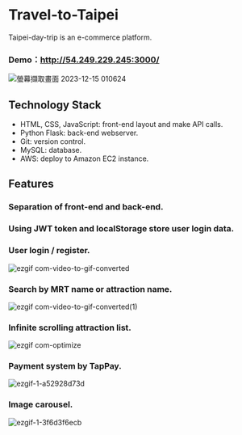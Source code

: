 # Travel-to-Taipei
Taipei-day-trip is an e-commerce platform.
### Demo：http://54.249.229.245:3000/
![螢幕擷取畫面 2023-12-15 010624](https://github.com/stephen533422/travel-to-taipei/assets/44090848/b3ccb46e-2709-41c5-aebf-9218c5ec70a5)

## Technology Stack
* HTML, CSS, JavaScript: front-end layout and make API calls.
* Python Flask: back-end webserver.
* Git: version control.
* MySQL: database.
* AWS: deploy to Amazon EC2 instance.

## Features
### Separation of front-end and back-end. 
### Using JWT token and localStorage store user login data.
### User login / register.
![ezgif com-video-to-gif-converted](https://github.com/stephen533422/travel-to-taipei/assets/44090848/9f0f26cf-8854-43f4-830a-d59cbfb3bfd6)

### Search by MRT name or attraction name.
![ezgif com-video-to-gif-converted(1)](https://github.com/stephen533422/travel-to-taipei/assets/44090848/9ffba484-facc-4309-8f6e-58c9fccebe8c)

### Infinite scrolling attraction list.
![ezgif com-optimize](https://github.com/stephen533422/travel-to-taipei/assets/44090848/3cd1668e-e5be-49a7-80a8-df64f087b19c)

### Payment system by TapPay.
![ezgif-1-a52928d73d](https://github.com/stephen533422/travel-to-taipei/assets/44090848/8ec222db-33df-4fc9-89f0-dac529bd83e6)

### Image carousel.
![ezgif-1-3f6d3f6ecb](https://github.com/stephen533422/travel-to-taipei/assets/44090848/3f8d6108-7b2e-471b-83a0-31f35c04deb7)
